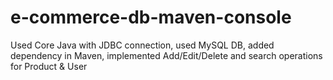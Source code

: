 # e-commerce-db-maven-console
Used Core Java with JDBC connection, used MySQL DB, added dependency in Maven, implemented Add/Edit/Delete and search operations for Product &amp; User
